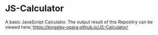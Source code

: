 # JS-Calculator
A basic JavaScript Calculator.
The output result of this Repositry can be viewed here; https://kingsley-opara.github.io/JS-Calculator/
